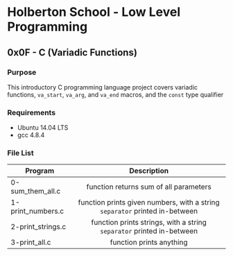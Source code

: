 # Holberton School - Low Level Programming
## 0x0F - C (Variadic Functions)

### Purpose
This introductory C programming language project covers
variadic functions, `va_start`, `va_arg`, and `va_end` macros,
and the `const` type qualifier

### Requirements
* Ubuntu 14.04 LTS
* gcc 4.8.4

### File List
| Program         | Description                                              |
| --------------- |:--------------------------------------------------------:|
| 0-sum_them_all.c | function returns sum of all parameters |
| 1-print_numbers.c | function prints given numbers, with a string `separator` printed in-between |
| 2-print_strings.c | function prints strings, with a string `separator` printed in-between |
| 3-print_all.c | function prints anything |

